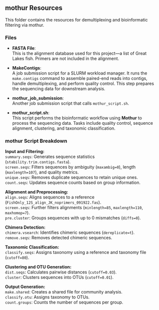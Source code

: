 ## mothur Resources

This folder contains the resources for demultiplexing and bioinformatic filtering via mothur.


### Files

- **FASTA File**:  
  This is the alignment database used for this project—a list of Great Lakes fish. Primers are not included in the alignment.

- **MakeContigs**:  
  A job submission script for a SLURM workload manager. It runs the `make.contigs` command to assemble paired-end reads into contigs, handle demultiplexing, and perform quality control. This step prepares the sequencing data for downstream analysis.

- **mothur_job_submission**:  
  Another job submission script that calls `mothur_script.sh`.

- **mothur_script.sh**:  
  This script performs the bioinformatic workflow using **Mothur** to process the sequencing data. Tasks include quality control, sequence alignment, clustering, and taxonomic classification.



### mothur Script Breakdown

**Input and Filtering:**  
`summary.seqs`: Generates sequence statistics (`stability.trim.contigs.fasta`).  
`screen.seqs`: Filters sequences by ambiguity (`maxambig=0`), length (`maxlength=107`), and quality metrics.  
`unique.seqs`: Removes duplicate sequences to retain unique ones.  
`count.seqs`: Updates sequence counts based on group information.  

**Alignment and Preprocessing:**  
`align.seqs`: Aligns sequences to a reference (`FishOnly_12S_align_JK_noprimers_091922.fas`).  
`screen.seqs`: Further filters alignments (`minlength=85`, `maxlength=110`, `maxhomop=7`).  
`pre.cluster`: Groups sequences with up to 0 mismatches (`diffs=0`).  

**Chimera Detection:**  
`chimera.vsearch`: Identifies chimeric sequences (`dereplicate=t`).  
`remove.seqs`: Removes detected chimeric sequences.  

**Taxonomic Classification:**  
`classify.seqs`: Assigns taxonomy using a reference and taxonomy file (`cutoff=80`).  

**Clustering and OTU Generation:**  
`dist.seqs`: Calculates pairwise distances (`cutoff=0.03`).  
`cluster`: Clusters sequences into OTUs (`cutoff=0.01`).  

**Output Generation:**  
`make.shared`: Creates a shared file for community analysis.  
`classify.otu`: Assigns taxonomy to OTUs.  
`count.groups`: Counts the number of sequences per group.  
